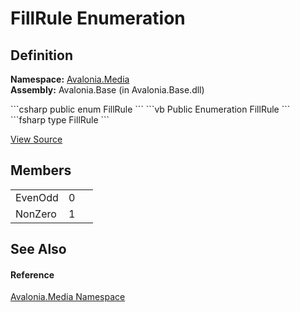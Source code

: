 # FillRule Enumeration




## Definition
**Namespace:** <a href="N_Avalonia_Media">Avalonia.Media</a>  
**Assembly:** Avalonia.Base (in Avalonia.Base.dll)

<Tabs groupId="api-code-preview">
<TabItem value="csharp" label="C#">
```csharp
public enum FillRule
```
</TabItem>
<TabItem value="vb" label="VB">
```vb
Public Enumeration FillRule
```
</TabItem>
<TabItem value="fsharp" label="F#">
```fsharp
type FillRule
```
</TabItem>
</Tabs>



<a href="https://github.com/AvaloniaUI/Avalonia/tree/master/src/Avalonia.Base/Media/FillRule.cs" title="View the source code">View Source</a>



## Members
<table>
<tr>
<td>EvenOdd</td>
<td>0</td>
<td> </td>
</tr>
<tr>
<td>NonZero</td>
<td>1</td>
<td> </td>
</tr>
</table>

## See Also


#### Reference
<a href="N_Avalonia_Media">Avalonia.Media Namespace</a>  

